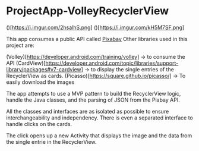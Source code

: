 # ProjectApp-VolleyRecyclerView

()[https://i.imgur.com/2hsalhS.png]
()[https://i.imgur.com/kH5M7SF.png]

This app consumes a public API called [Pixabay](https://pixabay.com/api/docs/#api_search_images) 
Other libraries used in this project are:

(Volley)[https://developer.android.com/training/volley] -> to consume the API
(CardView)[https://developer.android.com/topic/libraries/support-library/packages#v7-cardview] -> to display the single entries of the RecyclerView as cards.
(Picasso)[https://square.github.io/picasso/] -> To easily download the images

The app attempts to use a MVP pattern to build the RecyclerView logic, handle the Java classes, and the parsing of JSON from the Piabay API.

All the classes and interfaces are as isolated as possible to ensure interchangeability and independency.
There is even a separated interface to handle clicks on the cards.

The click opens up a new Activity that displays the image and the data from the single entrie in the RecyclerView.

